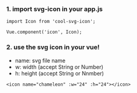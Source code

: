 ### 1. import svg-icon in your app.js
```
import Icon from 'cool-svg-icon';

Vue.component('icon', Icon);  
```
### 2. use the svg icon in your vue!
- name: svg file name
- w: width (accept String or Number)
- h: height (accept String or Nnmber)
```
<icon name="chameleon" :w="24" :h="24"></icon>
```

